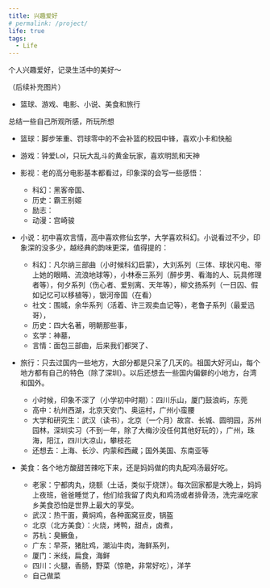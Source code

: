 ```yaml
---
title: 兴趣爱好
# permalink: /project/
life: true
tags:
  - Life
---
```


<!-- <script>
    (function(){
        if('079511'){
            if (prompt('付费内容，请输入密码') !== '079511'){
                alert('密码错误');
                window.close();
            }
        }
    })();  
</script> -->

个人兴趣爱好，记录生活中的美好～

（后续补充图片）

-   篮球、游戏、电影、小说、美食和旅行

总结一些自己所观所感，所玩所想

- 篮球：脚步笨重、罚球零中的不会补篮的校园中锋，喜欢小卡和快船
- 游戏：钟爱Lol，只玩大乱斗的黄金玩家，喜欢明凯和天神
- 影视：老的高分电影基本都看过，印象深的会写一些感悟：
    -   科幻：黑客帝国、
    -   历史：霸王别姬
    -   励志：
    -   动漫：宫崎骏
- 小说：初中喜欢言情，高中喜欢修仙玄学，大学喜欢科幻。小说看过不少，印象深的没多少，越经典的韵味更深，值得提的：
    -   科幻：凡尔纳三部曲（小时候科幻启蒙），大刘系列（三体、球状闪电、带上她的眼睛、流浪地球等），小林泰三系列（醉步男、看海的人、玩具修理者等），何夕系列（伤心者、爱别离、天年等），柳文扬系列（一日囚、假如记忆可以移植等），银河帝国（在看）
    -   社文：围城，余华系列（活着、许三观卖血记等），老鲁子系列（最爱迅哥），
    -   历史：四大名著，明朝那些事，
    -   玄学：神墓，
    -   言情：面包三部曲，后来我们都哭了、

- 旅行：只去过国内一些地方，大部分都是只呆了几天的。祖国大好河山，每个地方都有自己的特色（除了深圳）。以后还想去一些国内偏僻的小地方，台湾和国外。
    -   小时候，印象不深了（小学初中时期）：四川乐山，厦门鼓浪屿，东莞
    -   高中：杭州西湖，北京天安门、奥运村，广州小蛮腰
    -   大学和研究生：武汉（读书），北京（一个月）故宫、长城、圆明园，苏州园林，深圳实习（不到一年，除了大梅沙没任何其他好玩的），广州，珠海，阳江，四川大凉山，攀枝花
    -   还想去：上海、长沙、内蒙和西藏；国外美国、东南亚等

-  美食：各个地方酸甜苦辣吃下来，还是妈妈做的肉丸配鸡汤最好吃。
    -   老家：宁都肉丸，烧额（土话，类似于烧饼）。每次回家都是大晚上，妈妈上夜班，爸爸睡觉了，他们给我留了肉丸和鸡汤或者排骨汤，洗完澡吃家乡美食恐怕是世界上最大的享受。
    -   武汉：热干面，黄焖鸡，各种面窝豆皮，锅盔
    -   北京（北方美食）：火烧，烤鸭，甜点，卤煮，
    -   苏杭：臭鳜鱼，
    -   广东：早茶，猪肚鸡，潮汕牛肉，海鲜系列，
    -   厦门：米线，扁食，海鲜
    -   四川：火腿，香肠，野菜（惊艳，非常好吃），洋芋
    -   自己做菜


